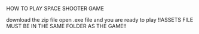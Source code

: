 HOW TO PLAY SPACE SHOOTER GAME

download the zip file
open .exe file and you are ready to play
!!ASSETS FILE MUST BE IN THE SAME FOLDER AS THE GAME!!
